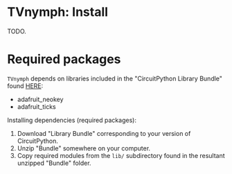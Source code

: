 # TVnymph: Install
<!----------------------------------------------------------------------------->
TODO.

# Required packages
<!----------------------------------------------------------------------------->
`TVnymph` depends on libraries included in the "CircuitPython Library Bundle"
found [HERE](https://circuitpython.org/libraries):
- adafruit_neokey
- adafruit_ticks

Installing dependencies (required packages):
1. Download "Library Bundle" corresponding to your version of CircuitPython.
1. Unzip "Bundle" somewhere on your computer.
1. Copy required modules from the `lib/` subdirectory found in the resultant
   unzipped "Bundle" folder.